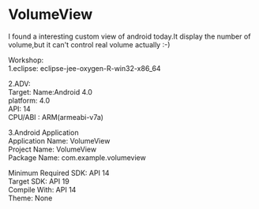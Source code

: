 # VolumeView
I found a interesting custom view of android today.It display the number of volume,but it can't control real volume actually :-)

Workshop:<br>
1.eclipse: eclipse-jee-oxygen-R-win32-x86_64 <br>

2.ADV: <br>
Target: Name:Android 4.0 <br>
platform: 4.0 <br>
API: 14 <br>
CPU/ABI : ARM(armeabi-v7a) <br>

3.Android Application <br>
Application Name: VolumeView <br>
Project Name: VolumeView <br>
Package Name: com.example.volumeview <br>

Minimum Required SDK: API 14 <br>
Target SDK: API 19 <br>
Compile With: API 14 <br>
Theme: None <br>
